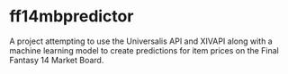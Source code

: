 # ff14mbpredictor
A project attempting to use the Universalis API and XIVAPI along with a machine learning model to create predictions for item prices on the Final Fantasy 14 Market Board.
